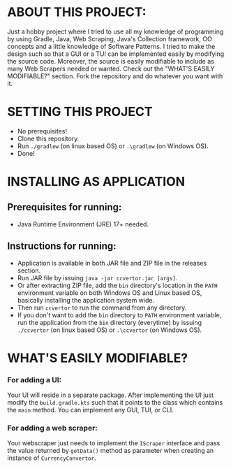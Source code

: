 # ABOUT THIS PROJECT:
Just a hobby project where I tried to use all my knowledge of programming
by using Gradle, Java, Web Scraping, Java's Collection framework, OO concepts
and a little knowledge of Software Patterns. I tried to make the design such so
that a GUI or a TUI can be implemented easily by modifying the source code.
Moreover, the source is easily modifiable to include as many Web Scrapers
needed or wanted. Check out the "WHAT'S EASILY MODIFIABLE?" section. Fork the
repository and do whatever you want with it.

# SETTING THIS PROJECT
- No prerequisites!
- Clone this repository.
- Run `./gradlew` (on linux based OS) or `.\gradlew` (on Windows OS).
- Done!

# INSTALLING AS APPLICATION
## Prerequisites for running:
- Java Runtime Environment (JRE) 17+ needed.

## Instructions for running:
- Application is available in both JAR file and ZIP file in the releases section.
- Run JAR file by issuing `java -jar ccvertor.jar [args]`.
- Or after extracting ZIP file, add the `bin` directory's location in the `PATH`
environment variable on both Windows OS and Linux based OS, basically installing
the application system wide.
- Then run `ccvertor` to run the command from any directory.
- If you don't want to add the `bin` directory to `PATH` environment variable,
run the application from the `bin` directory (everytime) by issuing `./ccvertor`
(on linux based OS) or `.\ccvertor` (on Windows OS).

# WHAT'S EASILY MODIFIABLE?
### For adding a UI:
Your UI will reside in a separate package. After implementing the UI just modify
the `build.gradle.kts` such that it points to the class which contains the
`main` method. You can implement any GUI, TUI, or CLI.

### For adding a web scraper:
Your webscraper just needs to implement the `IScraper` interface and pass the
value returned by `getData()` method as parameter when creating an instance of
`CurrencyConvertor`.
